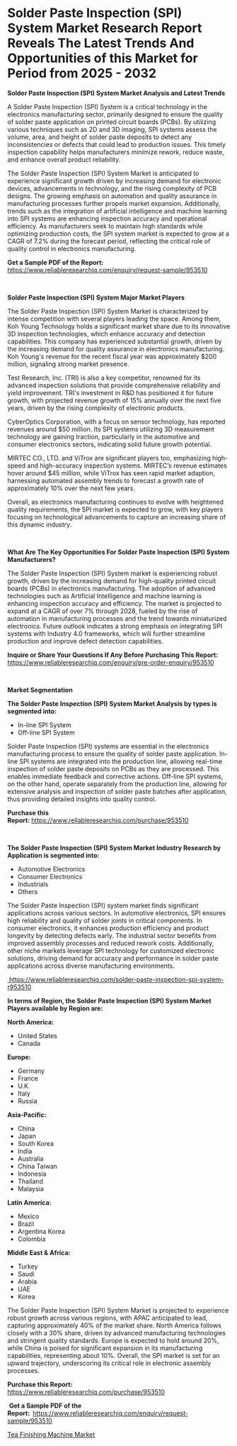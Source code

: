<p><h1>Solder Paste Inspection (SPI) System Market Research Report Reveals The Latest Trends And Opportunities of this Market for Period from 2025 - 2032</h1></p><p><strong>Solder Paste Inspection (SPI) System Market Analysis and Latest Trends</strong></p>
<p><p>A Solder Paste Inspection (SPI) System is a critical technology in the electronics manufacturing sector, primarily designed to ensure the quality of solder paste application on printed circuit boards (PCBs). By utilizing various techniques such as 2D and 3D imaging, SPI systems assess the volume, area, and height of solder paste deposits to detect any inconsistencies or defects that could lead to production issues. This timely inspection capability helps manufacturers minimize rework, reduce waste, and enhance overall product reliability.</p><p>The Solder Paste Inspection (SPI) System Market is anticipated to experience significant growth driven by increasing demand for electronic devices, advancements in technology, and the rising complexity of PCB designs. The growing emphasis on automation and quality assurance in manufacturing processes further propels market expansion. Additionally, trends such as the integration of artificial intelligence and machine learning into SPI systems are enhancing inspection accuracy and operational efficiency. As manufacturers seek to maintain high standards while optimizing production costs, the SPI system market is expected to grow at a CAGR of 7.2% during the forecast period, reflecting the critical role of quality control in electronics manufacturing.</p></p>
<p><strong>Get a Sample PDF of the Report:&nbsp;</strong> <a href="https://www.reliableresearchiq.com/enquiry/request-sample/953510?utm_campaign=2298&utm_medium=2&utm_source=Github&utm_content=ia&utm_term=23022025&utm_id=solder-paste-inspection-spi-system">https://www.reliableresearchiq.com/enquiry/request-sample/953510</a></p>
<p>&nbsp;</p>
<p><strong>Solder Paste Inspection (SPI) System Major Market Players</strong></p>
<p><p>The Solder Paste Inspection (SPI) System Market is characterized by intense competition with several players leading the space. Among them, Koh Young Technology holds a significant market share due to its innovative 3D inspection technologies, which enhance accuracy and detection capabilities. This company has experienced substantial growth, driven by the increasing demand for quality assurance in electronics manufacturing. Koh Young's revenue for the recent fiscal year was approximately $200 million, signaling strong market presence.</p><p>Test Research, Inc. (TRI) is also a key competitor, renowned for its advanced inspection solutions that provide comprehensive reliability and yield improvement. TRI's investment in R&D has positioned it for future growth, with projected revenue growth of 15% annually over the next five years, driven by the rising complexity of electronic products.</p><p>CyberOptics Corporation, with a focus on sensor technology, has reported revenues around $50 million. Its SPI systems utilizing 3D measurement technology are gaining traction, particularly in the automotive and consumer electronics sectors, indicating solid future growth potential.</p><p>MIRTEC CO., LTD. and ViTrox are significant players too, emphasizing high-speed and high-accuracy inspection systems. MIRTEC’s revenue estimates hover around $45 million, while ViTrox has seen rapid market adaption, harnessing automated assembly trends to forecast a growth rate of approximately 10% over the next few years.</p><p>Overall, as electronics manufacturing continues to evolve with heightened quality requirements, the SPI market is expected to grow, with key players focusing on technological advancements to capture an increasing share of this dynamic industry.</p></p>
<p>&nbsp;</p>
<p><strong>What Are The Key Opportunities For Solder Paste Inspection (SPI) System Manufacturers?</strong></p>
<p><p>The Solder Paste Inspection (SPI) System market is experiencing robust growth, driven by the increasing demand for high-quality printed circuit boards (PCBs) in electronics manufacturing. The adoption of advanced technologies such as Artificial Intelligence and machine learning is enhancing inspection accuracy and efficiency. The market is projected to expand at a CAGR of over 7% through 2028, fueled by the rise of automation in manufacturing processes and the trend towards miniaturized electronics. Future outlook indicates a strong emphasis on integrating SPI systems with Industry 4.0 frameworks, which will further streamline production and improve defect detection capabilities.</p></p>
<p><strong>Inquire or Share Your Questions If Any Before Purchasing This Report:</strong> <a href="https://www.reliableresearchiq.com/enquiry/pre-order-enquiry/953510?utm_campaign=2298&utm_medium=2&utm_source=Github&utm_content=ia&utm_term=23022025&utm_id=solder-paste-inspection-spi-system">https://www.reliableresearchiq.com/enquiry/pre-order-enquiry/953510</a></p>
<p>&nbsp;</p>
<p><strong>Market Segmentation</strong></p>
<p><strong>The Solder Paste Inspection (SPI) System Market Analysis by types is segmented into:</strong></p>
<p><ul><li>In-line SPI System</li><li>Off-line SPI System</li></ul></p>
<p><p>Solder Paste Inspection (SPI) systems are essential in the electronics manufacturing process to ensure the quality of solder paste application. In-line SPI systems are integrated into the production line, allowing real-time inspection of solder paste deposits on PCBs as they are processed. This enables immediate feedback and corrective actions. Off-line SPI systems, on the other hand, operate separately from the production line, allowing for extensive analysis and inspection of solder paste batches after application, thus providing detailed insights into quality control.</p></p>
<p><strong>Purchase this Report:&nbsp;</strong><a href="https://www.reliableresearchiq.com/purchase/953510?utm_campaign=2298&utm_medium=2&utm_source=Github&utm_content=ia&utm_term=23022025&utm_id=solder-paste-inspection-spi-system">https://www.reliableresearchiq.com/purchase/953510</a></p>
<p>&nbsp;</p>
<p><strong>The Solder Paste Inspection (SPI) System Market Industry Research by Application is segmented into:</strong></p>
<p><ul><li>Automotive Electronics</li><li>Consumer Electronics</li><li>Industrials</li><li>Others</li></ul></p>
<p><p>The Solder Paste Inspection (SPI) system market finds significant applications across various sectors. In automotive electronics, SPI ensures high reliability and quality of solder joints in critical components. In consumer electronics, it enhances production efficiency and product longevity by detecting defects early. The industrial sector benefits from improved assembly processes and reduced rework costs. Additionally, other niche markets leverage SPI technology for customized electronic solutions, driving demand for accuracy and performance in solder paste applications across diverse manufacturing environments.</p></p>
<p><a href="https://www.reliableresearchiq.com/solder-paste-inspection-spi-system-r953510?utm_campaign=2298&utm_medium=2&utm_source=Github&utm_content=ia&utm_term=23022025&utm_id=solder-paste-inspection-spi-system">&nbsp;https://www.reliableresearchiq.com/solder-paste-inspection-spi-system-r953510</a></p>
<p><strong>In terms of Region, the Solder Paste Inspection (SPI) System Market Players available by Region are:</strong></p>
<p>
    <p> <strong> North America: </strong>
        <ul>
            <li>United States</li>
            <li>Canada</li>
        </ul>
        </p> 
    <p> <strong> Europe: </strong>
        <ul>
            <li>Germany</li>
            <li>France</li>
            <li>U.K.</li>
            <li>Italy</li>
            <li>Russia</li>
        </ul>
        </p> 
    <p> <strong> Asia-Pacific: </strong>
        <ul>
            <li>China</li>
            <li>Japan</li>
            <li>South Korea</li>
            <li>India</li>
            <li>Australia</li>
            <li>China Taiwan</li>
            <li>Indonesia</li>
            <li>Thailand</li>
            <li>Malaysia</li>
        </ul>
        </p> 
    <p> <strong> Latin America: </strong>
        <ul>
            <li>Mexico</li>
            <li>Brazil</li>
            <li>Argentina Korea</li>
            <li>Colombia</li>
        </ul>
        </p> 
    <p> <strong> Middle East & Africa: </strong>
        <ul>
            <li>Turkey</li>
            <li>Saudi</li>
            <li>Arabia</li>
            <li>UAE</li>
            <li>Korea</li>
        </ul>
    </p>
    </p>
<p><p>The Solder Paste Inspection (SPI) System Market is projected to experience robust growth across various regions, with APAC anticipated to lead, capturing approximately 40% of the market share. North America follows closely with a 30% share, driven by advanced manufacturing technologies and stringent quality standards. Europe is expected to hold around 20%, while China is poised for significant expansion in its manufacturing capabilities, representing about 10%. Overall, the SPI market is set for an upward trajectory, underscoring its critical role in electronic assembly processes.</p></p>
<p><strong>Purchase this Report: </strong><a href="https://www.reliableresearchiq.com/purchase/953510?utm_campaign=2298&utm_medium=2&utm_source=Github&utm_content=ia&utm_term=23022025&utm_id=solder-paste-inspection-spi-system">https://www.reliableresearchiq.com/purchase/953510</a></p>
<p>&nbsp;<strong>Get a Sample PDF of the Report:&nbsp;&nbsp;</strong><a href="https://www.reliableresearchiq.com/enquiry/request-sample/953510?utm_campaign=2298&utm_medium=2&utm_source=Github&utm_content=ia&utm_term=23022025&utm_id=solder-paste-inspection-spi-system">https://www.reliableresearchiq.com/enquiry/request-sample/953510</a></p>
<p><strong></strong></p>
<p><p><a href="https://github.com/maclarensidney/Market-Research-Report-List-1/blob/main/tea-finishing-machine-market.md?utm_campaign=2298&utm_medium=2&utm_source=Github&utm_content=ia&utm_term=23022025&utm_id=solder-paste-inspection-spi-system">Tea Finishing Machine Market</a></p></p>